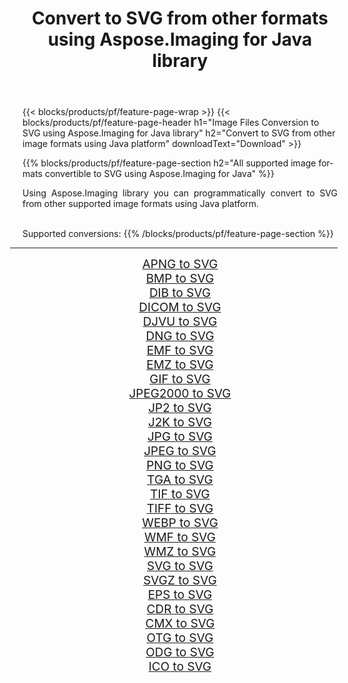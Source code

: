 ﻿---
title: Convert to SVG from other formats using Aspose.Imaging for Java library 
weight: 3920
url: /java/conversion/to/svg 
lang: en
langdirlevel: 2
locales: zh-hans,ja,it,ru,de,es,fr,nl,id,lt,pl,pt,vi,tr,ko,zh-hant,ar,hi,th,sv,cs,uk,he
description: Using Aspose.Imaging you can convert to SVG from other formats using Java
---

{{< blocks/products/pf/feature-page-wrap >}}
{{< blocks/products/pf/feature-page-header h1="Image Files Conversion to SVG using Aspose.Imaging for Java library" h2="Convert to SVG from other image formats using Java platform" downloadText="Download" >}}


{{% blocks/products/pf/feature-page-section  h2="All supported image formats convertible to SVG using Aspose.Imaging for Java" %}}
<p align=justify>Using Aspose.Imaging library you can programmatically convert to SVG from other supported image formats using Java platform.</p>
<br/>
Supported conversions:
{{% /blocks/products/pf/feature-page-section %}}
<div class="container-fluid productfamilypage bg-gray">
    <div class="convertypes bg-gray agp-content section">
        <div class="container">
		<hr style="margin-left:-20px;"/>
		<div class="row other-converters" style="gap: 10px;font-size: 19px;text-align:center;">
		    <div class='col-md-2 other-converter remove-lp remove-rp'><a href="/imaging/java/conversion/apng-to-svg" style="padding:15px;">APNG to SVG</a></div>
<div class='col-md-2 other-converter remove-lp remove-rp'><a href="/imaging/java/conversion/bmp-to-svg" style="padding:15px;">BMP to SVG</a></div>
<div class='col-md-2 other-converter remove-lp remove-rp'><a href="/imaging/java/conversion/dib-to-svg" style="padding:15px;">DIB to SVG</a></div>
<div class='col-md-2 other-converter remove-lp remove-rp'><a href="/imaging/java/conversion/dicom-to-svg" style="padding:15px;">DICOM to SVG</a></div>
<div class='col-md-2 other-converter remove-lp remove-rp'><a href="/imaging/java/conversion/djvu-to-svg" style="padding:15px;">DJVU to SVG</a></div>
<div class='col-md-2 other-converter remove-lp remove-rp'><a href="/imaging/java/conversion/dng-to-svg" style="padding:15px;">DNG to SVG</a></div>
<div class='col-md-2 other-converter remove-lp remove-rp'><a href="/imaging/java/conversion/emf-to-svg" style="padding:15px;">EMF to SVG</a></div>
<div class='col-md-2 other-converter remove-lp remove-rp'><a href="/imaging/java/conversion/emz-to-svg" style="padding:15px;">EMZ to SVG</a></div>
<div class='col-md-2 other-converter remove-lp remove-rp'><a href="/imaging/java/conversion/gif-to-svg" style="padding:15px;">GIF to SVG</a></div>
<div class='col-md-2 other-converter remove-lp remove-rp'><a href="/imaging/java/conversion/jpeg2000-to-svg" style="padding:15px;">JPEG2000 to SVG</a></div>
<div class='col-md-2 other-converter remove-lp remove-rp'><a href="/imaging/java/conversion/jp2-to-svg" style="padding:15px;">JP2 to SVG</a></div>
<div class='col-md-2 other-converter remove-lp remove-rp'><a href="/imaging/java/conversion/j2k-to-svg" style="padding:15px;">J2K to SVG</a></div>
<div class='col-md-2 other-converter remove-lp remove-rp'><a href="/imaging/java/conversion/jpg-to-svg" style="padding:15px;">JPG to SVG</a></div>
<div class='col-md-2 other-converter remove-lp remove-rp'><a href="/imaging/java/conversion/jpeg-to-svg" style="padding:15px;">JPEG to SVG</a></div>
<div class='col-md-2 other-converter remove-lp remove-rp'><a href="/imaging/java/conversion/png-to-svg" style="padding:15px;">PNG to SVG</a></div>
<div class='col-md-2 other-converter remove-lp remove-rp'><a href="/imaging/java/conversion/tga-to-svg" style="padding:15px;">TGA to SVG</a></div>
<div class='col-md-2 other-converter remove-lp remove-rp'><a href="/imaging/java/conversion/tif-to-svg" style="padding:15px;">TIF to SVG</a></div>
<div class='col-md-2 other-converter remove-lp remove-rp'><a href="/imaging/java/conversion/tiff-to-svg" style="padding:15px;">TIFF to SVG</a></div>
<div class='col-md-2 other-converter remove-lp remove-rp'><a href="/imaging/java/conversion/webp-to-svg" style="padding:15px;">WEBP to SVG</a></div>
<div class='col-md-2 other-converter remove-lp remove-rp'><a href="/imaging/java/conversion/wmf-to-svg" style="padding:15px;">WMF to SVG</a></div>
<div class='col-md-2 other-converter remove-lp remove-rp'><a href="/imaging/java/conversion/wmz-to-svg" style="padding:15px;">WMZ to SVG</a></div>
<div class='col-md-2 other-converter remove-lp remove-rp'><a href="/imaging/java/conversion/svg-to-svg" style="padding:15px;">SVG to SVG</a></div>
<div class='col-md-2 other-converter remove-lp remove-rp'><a href="/imaging/java/conversion/svgz-to-svg" style="padding:15px;">SVGZ to SVG</a></div>
<div class='col-md-2 other-converter remove-lp remove-rp'><a href="/imaging/java/conversion/eps-to-svg" style="padding:15px;">EPS to SVG</a></div>
<div class='col-md-2 other-converter remove-lp remove-rp'><a href="/imaging/java/conversion/cdr-to-svg" style="padding:15px;">CDR to SVG</a></div>
<div class='col-md-2 other-converter remove-lp remove-rp'><a href="/imaging/java/conversion/cmx-to-svg" style="padding:15px;">CMX to SVG</a></div>
<div class='col-md-2 other-converter remove-lp remove-rp'><a href="/imaging/java/conversion/otg-to-svg" style="padding:15px;">OTG to SVG</a></div>
<div class='col-md-2 other-converter remove-lp remove-rp'><a href="/imaging/java/conversion/odg-to-svg" style="padding:15px;">ODG to SVG</a></div>
<div class='col-md-2 other-converter remove-lp remove-rp'><a href="/imaging/java/conversion/ico-to-svg" style="padding:15px;">ICO to SVG</a></div>
                </div>
        </div>
    </div>
</div>
<br/>

